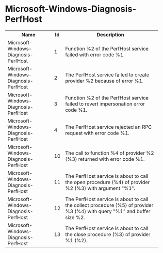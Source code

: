 # Microsoft-Windows-Diagnosis-PerfHost

<table>
<colgroup><col/><col/><col/></colgroup>
<tr><th>Name</th><th>Id</th><th>Description</th></tr>
<tr><td>Microsoft-Windows-Diagnosis-PerfHost</td><td>1</td><td>Function %2 of the PerfHost service failed with error code %1.</td></tr>
<tr><td>Microsoft-Windows-Diagnosis-PerfHost</td><td>2</td><td>The PerfHost service failed to create provider %2 because of error %1.</td></tr>
<tr><td>Microsoft-Windows-Diagnosis-PerfHost</td><td>3</td><td>Function %2 of the PerfHost service failed to revert impersonation error code %1.</td></tr>
<tr><td>Microsoft-Windows-Diagnosis-PerfHost</td><td>4</td><td>The PerfHost service rejected an RPC request with error code %1.</td></tr>
<tr><td>Microsoft-Windows-Diagnosis-PerfHost</td><td>10</td><td>The call to function %4 of provider %2 (%3) returned with error code %1.</td></tr>
<tr><td>Microsoft-Windows-Diagnosis-PerfHost</td><td>11</td><td>The PerfHost service is about to call the open procedure (%4) of provider %2 (%3) with argument &quot;%1&quot;.</td></tr>
<tr><td>Microsoft-Windows-Diagnosis-PerfHost</td><td>12</td><td>The PerfHost service is about to call the collect procedure (%5) of provider %3 (%4) with query &quot;%1&quot; and buffer size %2.</td></tr>
<tr><td>Microsoft-Windows-Diagnosis-PerfHost</td><td>13</td><td>The PerfHost service is about to call the close procedure (%3) of provider %1 (%2).</td></tr>
</table>
